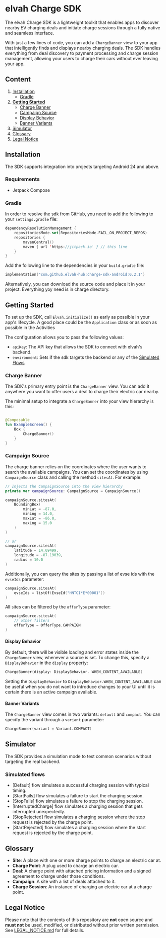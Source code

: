# elvah Charge SDK

The elvah Charge SDK is a lightweight toolkit that enables apps to discover nearby EV charging deals
and initiate charge sessions through a fully native and seamless interface.

With just a few lines of code, you can add a `ChargeBanner` view to your app that intelligently
finds and displays nearby charging deals. The SDK handles everything from deal discovery to payment
processing and charge session management, allowing your users to charge their cars without ever
leaving your app.

## Content

1. [Installation](#installation)
    - [Gradle](#gradle)
2. **[Getting Started](#getting-started)**
    - [Charge Banner](#campaign-banner)
    - [Campaign Source](#campaign-source)
    - [Display Behavior](#display-behavior)
    - [Banner Variants](#banner-variants)
3. [Simulator](#simulator)
4. [Glossary](#glossary)
5. [Legal Notice](#legal-notice)

## Installation

The SDK supports integration into projects targeting Android 24 and above.

### Requirements

- Jetpack Compose

### Gradle

In order to resolve the sdk from GitHub, you need to add the following to your `settings.gradle`
file:

```kotlin
dependencyResolutionManagement {
    repositoriesMode.set(RepositoriesMode.FAIL_ON_PROJECT_REPOS)
    repositories {
        mavenCentral()
        maven { url 'https://jitpack.io' } // this line
    }
}
```

Add the following line to the dependencies in your `build.gradle` file:

```kotlin
implementation("com.github.elvah-hub:charge-sdk-android:0.2.1")
```

Alternatively, you can download the source code and place it in your project. Everything yoy need is
in charge directory.

## Getting Started

To set up the SDK, call ``Elvah.initialize()`` as early as possible in your app's lifecycle. A good
place could be the `Application` class or as soon as possible in the Activities

The configuration allows you to pass the following values:

- `apiKey`: The API key that allows the SDK to connect with elvah's backend.
- `environment`: Sets if the sdk targets the backend or any of
  the [Simulated Flows](#simulated-flows)

### Charge Banner

The SDK's primary entry point is the `ChargeBanner` view. You can add it anywhere you want to
offer users a deal to charge their electric car nearby.

The minimal setup to integrate a `ChargeBanner` into your view hierarchy is this:

```kotlin

@Composable
fun ExampleScreen() {
    Box {
        ChargeBanner()
    }
}

```

### Campaign Source

The charge banner relies on the coordinates where the user wants to search the available
campaigns. You can set the coordinates by using `CampaignSource` class and calling the method
`sitesAt`. For example:

```kotlin
// Injects the CampaignSource into the view hierarchy
private var campaignSource: CampaignSource = CampaignSource()

campaignSource.sitesAt(
    BoundingBox(
        minLat = -87.0,
        minLng = 14.0,
        maxLat = -86.0,
        maxLng = 15.0
    )
)

// or
campaignSource.sitesAt(
    latitude = 14.09499,
    longitude = -87.19039,
    radius = 10.0
)
```

Additionally, you can query the sites by passing a list of evse ids with the `evseIds` parameter:

```kotlin
campaignSource.sitesAt(
    evseIds = listOf(EvseId("HNTCI*E*00001"))
)
```

All sites can be filtered by the `offerType` parameter:

```kotlin
campaignSource.sitesAt(
    // other filters
    offerType = OfferType.CAMPAIGN
)
```

#### Display Behavior

By default, there will be visible loading and error states inside the `ChargeBanner` view,
whenever a source is set. To change this, specify a `DisplayBehavior` in the `display` property:

```kotlin 
ChargeBanner(display: DisplayBehavior. WHEN_CONTENT_AVAILABLE)
```

Setting the `DisplayBehavior` to `DisplayBehavior.WHEN_CONTENT_AVAILABLE` can be useful when you do
not want to introduce changes to your UI until it is certain there is an active campaign available.

#### Banner Variants

The `ChargeBanner` view comes in two variants: `default` and `compact`. You can specify the
variant through a `variant` parameter:

```kotlin
ChargeBanner(variant = Variant.COMPACT)
```

## Simulator

The SDK provides a simulation mode to test common scenarios without targeting the real backend.

### Simulated flows

- [Default] flow simulates a successful charging session with typical timing.
- [StartFails] flow simulates a failure to start the charging session.
- [StopFails] flow simulates a failure to stop the charging session.
- [InterruptedCharge] flow simulates a charging session that gets interrupted unexpectedly.
- [StopRejected] flow simulates a charging session where the stop request is rejected by the charge
  point.
- [StartRejected] flow simulates a charging session where the start request is rejected by the
  charge point.

## Glossary

- **Site**: A place with one or more charge points to charge an electric car at.
- **Charge Point**: A plug used to charge an electric car.
- **Deal**: A charge point with attached pricing information and a signed agreement to charge under
  those conditions.
- **Campaign**: A site with a list of deals attached to it.
- **Charge Session**: An instance of charging an electric car at a charge point.

## Legal Notice

Please note that the contents of this repository are **not** open source and **must not** be used,
modified, or distributed without prior written permission.  
See [LEGAL_NOTICE.md](./LEGAL_NOTICE.md) for full details.
